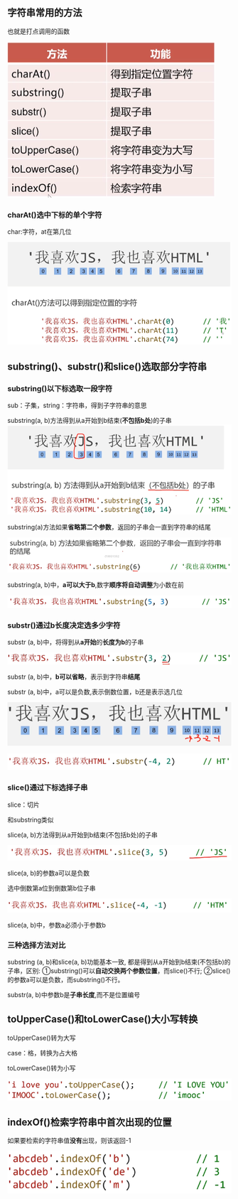 ## 字符串常用的方法

也就是打点调用的函数

![image-20220322144420880](../../assets/image-20220322144420880.png)

### charAt()选中下标的单个字符

char:字符，at在第几位

![image-20220322144508979](../../assets/image-20220322144508979.png)

## substring()、substr()和slice()选取部分字符串

### substring()以下标选取一段字符

sub：子集，string：字符串，得到子字符串的意思

substring(a, b)方法得到从a开始到b结束(**不包括b处**)的子串![image-20220322145246268](../../assets/image-20220322145246268.png)





substring(a)方法如果**省略第二个参数**，返回的子串会一直到字符串的结尾

![image-20220322145355040](../../assets/image-20220322145355040.png)

substring(a, b)中，**a可以大于b**,数字**顺序将自动调整**为小数在前

![image-20220322145707844](../../assets/image-20220322145707844.png)

### substr()通过b长度决定选多少字符

substr (a, b)中，将得到从**a开始**的**长度为b**的子串

![image-20220322150121382](../../assets/image-20220322150121382-16479324826072.png)

substr (a, b)中，**b可以省略**，表示到字符串**结尾**



substr (a, b)中，a可以是负数,表示倒数位置，b还是表示选几位

![image-20220322150249090](../../assets/image-20220322150249090.png)

![image-20220322150302212](../../assets/image-20220322150302212.png)

### slice()通过下标选择子串

slice：切片

和substring类似

slice(a, b)方法得到从a开始到b结束(不包括b处)的子串

![image-20220322150649878](../../assets/image-20220322150649878.png)

slice(a, b)的参数a可以是负数

选中倒数第a位到倒数第b位子串

![image-20220322150744771](../../assets/image-20220322150744771.png)

slice(a, b)中，参数a必须小于参数b

### 三种选择方法对比

substring (a, b)和slice(a, b)功能基本一致, 都是得到从a开始到b结束(不包括b)的子串，区别:
①substring()可以**自动交换两个参数位置**，而slice()不行;
②slice()的参数a可以是负数，而substring()不行。



substr(a, b)中参数b是**子串长度**,而不是位置编号

## toUpperCase()和toLowerCase()大小写转换

toUpperCase()转为大写

case：格，转换为占大格

toLowerCase()转为小写

![image-20220322151352553](../../assets/image-20220322151352553.png)

## indexOf()检索字符串中**首次出现**的位置

如果要检索的字符串值**没有**出现，则该返回-1

![image-20220322151739926](../../assets/image-20220322151739926.png)